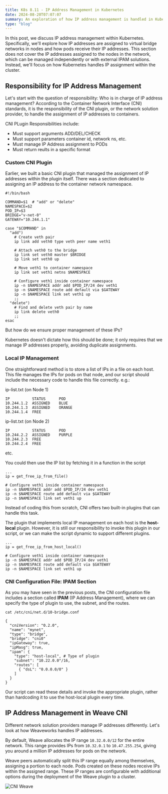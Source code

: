 ```yaml
---
title: K8s 8.11 - IP Address Management in Kubernetes
date: 2024-08-20T07:07:07
summary: An exploration of how IP address management is handled in Kubernetes, focusing on CNI plugins and the Weave CNI plugin.
type: "blog"
---
```


In this post, we discuss IP address management within Kubernetes. Specifically, we'll explore how IP addresses are assigned to virtual bridge networks in nodes and how pods receive their IP addresses. This section does not cover the IP addresses assigned to the nodes in the network, which can be managed independently or with external IPAM solutions. Instead, we'll focus on how Kubernetes handles IP assignment within the cluster.

## Responsibility for IP Address Management
Let's start with the question of responsibility: Who is in charge of IP address management? According to the Container Network Interface (CNI) standards, it is the responsibility of the CNI plugin, or the network solution provider, to handle the assignment of IP addresses to containers.

CNI PLugin Responsibilities include:
- Must support arguments ADD/DEL/CHECK
- Must support parameters container id, network ns, etc. 
- Must manage IP Address assignment to PODs
- Must return reults in a specific format

### Custom CNI Plugin
Earlier, we built a basic CNI plugin that managed the assignment of IP addresses within the plugin itself. There was a section dedicated to assigning an IP address to the container network namespace.

```
#!/bin/bash

COMMAND=$1  # "add" or "delete"
NAMESPACE=$2
POD_IP=$3
BRIDGE="v-net-0"
GATEWAY="10.244.1.1"

case "$COMMAND" in
  "add")
    # Create veth pair
    ip link add veth0 type veth peer name veth1

    # Attach veth0 to the bridge
    ip link set veth0 master $BRIDGE
    ip link set veth0 up

    # Move veth1 to container namespace
    ip link set veth1 netns $NAMESPACE

    # Configure veth1 inside container namespace
    ip -n $NAMESPACE addr add $POD_IP/24 dev veth1
    ip -n $NAMESPACE route add default via $GATEWAY
    ip -n $NAMESPACE link set veth1 up
    ;;
  "delete")
    # Find and delete veth pair by name
    ip link delete veth0
    ;;
esac
```

But how do we ensure proper management of these IPs?

Kubernetes doesn't dictate how this should be done; it only requires that we manage IP addresses properly, avoiding duplicate assignments.

### Local IP Management
One straightforward method is to store a list of IPs in a file on each host. This file manages the IPs for pods on that node, and our script should include the necessary code to handle this file correctly. e.g.: 

ip-list.txt (on Node 1)
```
IP          STATUS      POD
10.244.1.2  ASSIGNED    BLUE
10.244.1.3  ASSIGNED    ORANGE 
10.244.1.4  FREE
```

ip-list.txt (on Node 2)
```
IP          STATUS      POD
10.244.2.2  ASSIGNED    PURPLE
10.244.2.3  FREE     
10.244.2.4  FREE
```

etc.

You could then use the IP list by fetching it in a function in the script
```
...
ip = get_free_ip_from_file()

# Configure veth1 inside container namespace
ip -n $NAMESPACE addr add $POD_IP/24 dev veth1
ip -n $NAMESPACE route add default via $GATEWAY
ip -n $NAMESPACE link set veth1 up

```
Instead of coding this from scratch, CNI offers two built-in plugins that can handle this task.

The plugin that implements local IP management on each host is the **host-local** plugin. However, it is still our responsibility to invoke this plugin in our script, or we can make the script dynamic to support different plugins.

```
...
ip = get_free_ip_from_host_local()

# Configure veth1 inside container namespace
ip -n $NAMESPACE addr add $POD_IP/24 dev veth1
ip -n $NAMESPACE route add default via $GATEWAY
ip -n $NAMESPACE link set veth1 up

```

### CNI Configuration File: IPAM Section
As you may have seen in the previous posts, the CNI configuration file includes a section called **IPAM** (IP Address Management), where we can specify the type of plugin to use, the subnet, and the routes. 

```
cat /etc/cni/net.d/10-bridge.conf

{
  "cniVersion": "0.2.0",
  "name": "mynet",
  "type": "bridge",
  "bridge": "cni0"
  "ipGateway": true,
  "ipMasg": true,
  "ipam": {
    "type": "host-local", # Type of plugin
    "subnet": "10.22.0.0"/16,
    "routes": [
      { "dsL": "0.0.0.0/0" }
    ]
  }
}
```

Our script can read these details and invoke the appropriate plugin, rather than hardcoding it to use the host-local plugin every time.

## IP Address Management in Weave CNI
Different network solution providers manage IP addresses differently. Let's look at how Weaveworks handles IP addresses.

By default, Weave allocates the IP range `10.32.0.0/12` for the entire network. This range provides IPs from `10.32.0.1` to `10.47.255.254`, giving you around a million IP addresses for pods on the network.

Weave peers automatically split this IP range equally among themselves, assigning a portion to each node. Pods created on these nodes receive IPs within the assigned range. These IP ranges are configurable with additional options during the deployment of the Weave plugin to a cluster.

![CNI Weave](/images/kubernetes/diagrams/8-11-1-ipam.png)
